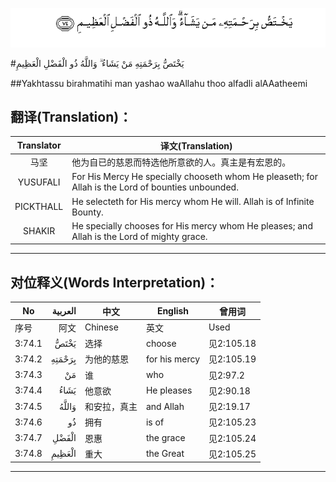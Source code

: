 ![003:074](images/003_074.gif)

#يَخْتَصُّ بِرَحْمَتِهِ مَنْ يَشَاءُ ۗ وَاللَّهُ ذُو الْفَضْلِ الْعَظِيمِ 

##Yakhtassu birahmatihi man yashao waAllahu thoo alfadli alAAatheemi 

## 翻译(Translation)：

| Translator | 译文(Translation)                                            |
| :--------: | ------------------------------------------------------------ |
|    马坚    | 他为自已的慈恩而特选他所意欲的人。真主是有宏恩的。           |
|  YUSUFALI  | For His Mercy He specially chooseth whom He pleaseth; for Allah is the Lord of bounties unbounded. |
| PICKTHALL  | He selecteth for His mercy whom He will. Allah is of Infinite Bounty. |
|   SHAKIR   | He specially chooses for His mercy whom He pleases; and Allah is the Lord of mighty grace. |

---

## 对位释义(Words Interpretation)：

| No   | العربية | 中文    | English | 曾用词 |
| ---- | ------: | ------- | ------- | ------ |
| 序号 |    阿文 | Chinese | 英文    | Used   |
| 3:74.1 | يَخْتَصُّ   | 选择         | choose        | 见2:105.18 |
| 3:74.2 | بِرَحْمَتِهِ | 为他的慈恩   | for his mercy | 见2:105.19 |
| 3:74.3 | مَنْ     | 谁           | who           | 见2:97.2   |
| 3:74.4 | يَشَاءُ   | 他意欲       | He pleases    | 见2:90.18  |
| 3:74.5 | وَاللَّهُ  | 和安拉，真主 | and Allah     | 见2:19.17  |
| 3:74.6 | ذُو     | 拥有         | is of         | 见2:105.23 |
| 3:74.7 | الْفَضْلِ  | 恩惠         | the grace     | 见2:105.24 |
| 3:74.8 | الْعَظِيمِ | 重大         | the Great     | 见2:105.25 |

---
